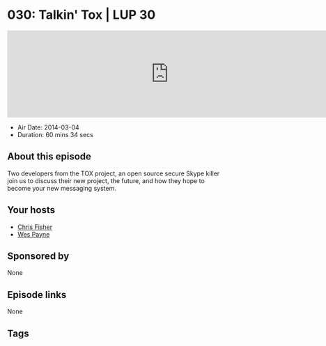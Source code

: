 # 030: Talkin' Tox | LUP 30

<iframe src="https://player.fireside.fm/v2/RUkczH-V+8EwfZRq-?theme=dark" width="740" height="200" frameborder="0" scrolling="no"></iframe>

* Air Date: 2014-03-04
* Duration: 60 mins 34 secs

## About this episode

Two developers from the TOX project, an open source secure Skype killer join us to discuss their new project, the future, and how they hope to become your new messaging system. 

## Your hosts
* [Chris Fisher](https://linuxunplugged.com/hosts/chrislas)
* [Wes Payne](https://linuxunplugged.com/hosts/wes)

## Sponsored by

None



## Episode links

None



## Tags

